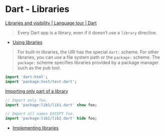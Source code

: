 # Dart - Libraries

[Libraries and visibility | Language tour | Dart](https://dart.dev/guides/language/language-tour#libraries-and-visibility)

> Every Dart app is a library, even if it doesn’t use a `library` directive.

- [Using libraries](https://dart.dev/guides/language/language-tour#using-libraries)

> For built-in libraries, the URI has the special `dart:` scheme. For other libraries, you can use a file system path or the `package:` scheme. The `package:` scheme specifies libraries provided by a package manager such as the pub tool.

```dart
import 'dart:html';
import 'package:test/test.dart';
```

[Importing only part of a library](https://dart.dev/guides/language/language-tour#importing-only-part-of-a-library)

```dart
// Import only foo.
import 'package:lib1/lib1.dart' show foo;

// Import all names EXCEPT foo.
import 'package:lib2/lib2.dart' hide foo;
```

- [Implementing libraries](https://dart.dev/guides/language/language-tour#implementing-libraries)
